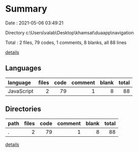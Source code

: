 # Summary

Date : 2021-05-06 03:49:21

Directory c:\Users\valab\Desktop\khamsat\duaapp\navigation

Total : 2 files,  79 codes, 1 comments, 8 blanks, all 88 lines

[details](details.md)

## Languages
| language | files | code | comment | blank | total |
| :--- | ---: | ---: | ---: | ---: | ---: |
| JavaScript | 2 | 79 | 1 | 8 | 88 |

## Directories
| path | files | code | comment | blank | total |
| :--- | ---: | ---: | ---: | ---: | ---: |
| . | 2 | 79 | 1 | 8 | 88 |

[details](details.md)